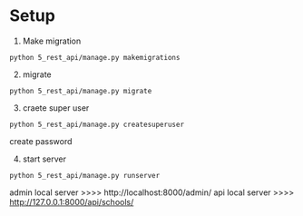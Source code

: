 # Setup

1. Make migration
````
python 5_rest_api/manage.py makemigrations
````

2. migrate
````
python 5_rest_api/manage.py migrate
````

3. craete super user
````
python 5_rest_api/manage.py createsuperuser
````
create password

4. start server
````
python 5_rest_api/manage.py runserver
````

admin local server >>>> http://localhost:8000/admin/ 
api local server >>>> http://127.0.0.1:8000/api/schools/